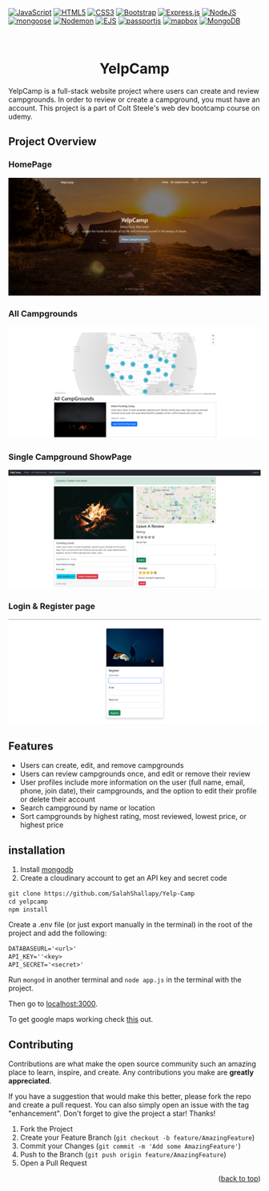 [![JavaScript](https://img.shields.io/badge/javascript-%23323330.svg?style=for-the-badge&logo=javascript&logoColor=%23F7DF1E)](https://developer.mozilla.org/en-US/docs/Web/JavaScript)
[![HTML5](https://img.shields.io/badge/html5-%23E34F26.svg?style=for-the-badge&logo=html5&logoColor=white)](https://developer.mozilla.org/en-US/docs/Web/HTML)
[![CSS3](https://img.shields.io/badge/css3-%231572B6.svg?style=for-the-badge&logo=css3&logoColor=white)](https://developer.mozilla.org/en-US/docs/Web/CSS)
[![Bootstrap](https://img.shields.io/badge/bootstrap-%238511FA.svg?style=for-the-badge&logo=bootstrap&logoColor=white)](https://getbootstrap.com/)
[![Express.js](https://img.shields.io/badge/express.js-%23404d59.svg?style=for-the-badge&logo=express&logoColor=%2361DAFB)](https://expressjs.com/)
[![NodeJS](https://img.shields.io/badge/node.js-6DA55F?style=for-the-badge&logo=node.js&logoColor=white)](https://nodejs.org/docs/latest/api/)
[![mongoose](https://img.shields.io/badge/mongoose-%23E34F26.svg?style=for-the-badge&logo=mongoose&logoColor=white)](https://mongoosejs.com/docs/)
[![Nodemon](https://img.shields.io/badge/NODEMON-%23323330.svg?style=for-the-badge&logo=nodemon&logoColor=%BBDEAD)](https://nodemon.io/)
[![EJS](https://img.shields.io/badge/ejs-%23B4CA65.svg?style=for-the-badge&logo=ejs&logoColor=black)](https://ejs.co/)
[![passportjs](https://img.shields.io/badge/passport-%2320232a.svg?style=for-the-badge&logo=passport&logoColor=%2361DAFB)](https://www.passportjs.org/)
[![mapbox](https://img.shields.io/badge/mapbox-%23323330?style=for-the-badge&logo=mapbox&logoColor=white)](https://www.mapbox.com/)
[![MongoDB](https://img.shields.io/badge/MongoDB-%234ea94b.svg?style=for-the-badge&logo=mongodb&logoColor=white)](https://www.mongodb.com/docs/)

<!-- PROJECT LOGO -->
<br />
<div align="center">
  <!-- <a href="https://formease-95d4c.web.app/">
    <img src="./src/assets/logo.jpg" alt="Logo" height="80"  >
  </a> -->
  <h1 align="center">YelpCamp</h1>
<!-- 
  <p align="center">
    <a href="https://formease-95d4c.web.app/">View Demo</a>
    ·
    <a href="https://github.com/SalahShallapy/FormEase-V.2-/issues">Report Bug</a>
  </p> -->
</div>

YelpCamp is a full-stack website project where users can create and review campgrounds.
In order to review or create a campground, you must have an account. This project is a part of Colt Steele's web dev bootcamp course on udemy.

## Project Overview

### HomePage

![home](./public/imgs/overview.png)

### All Campgrounds

![All campgrounds](./public/imgs/all.png)

### Single Campground ShowPage

![showPage](./public/imgs/single.png)

### Login & Register page

![login,register](./public/imgs/register.png)

## Features

- Users can create, edit, and remove campgrounds
- Users can review campgrounds once, and edit or remove their review
- User profiles include more information on the user (full name, email, phone, join date), their campgrounds, and the option to edit their profile or delete their account
- Search campground by name or location
- Sort campgrounds by highest rating, most reviewed, lowest price, or highest price

## installation

1. Install [mongodb](https://www.mongodb.com/)
2. Create a cloudinary account to get an API key and secret code

```
git clone https://github.com/SalahShallapy/Yelp-Camp
cd yelpcamp
npm install
```

Create a .env file (or just export manually in the terminal) in the root of the project and add the following:

```
DATABASEURL='<url>'
API_KEY=''<key>
API_SECRET='<secret>'
```

Run `mongod` in another terminal and `node app.js` in the terminal with the project.

Then go to [localhost:3000](http://localhost:3000/).

To get google maps working check [this](https://github.com/nax3t/google-maps-api) out.

## Contributing

Contributions are what make the open source community such an amazing place to learn, inspire, and create. Any contributions you make are **greatly appreciated**.

If you have a suggestion that would make this better, please fork the repo and create a pull request. You can also simply open an issue with the tag "enhancement".
Don't forget to give the project a star! Thanks!

1.  Fork the Project
2.  Create your Feature Branch (`git checkout -b feature/AmazingFeature`)
3.  Commit your Changes (`git commit -m 'Add some AmazingFeature'`)
4.  Push to the Branch (`git push origin feature/AmazingFeature`)
5.  Open a Pull Request

   <p align="right">(<a href="#top">back to top</a>)</p>

